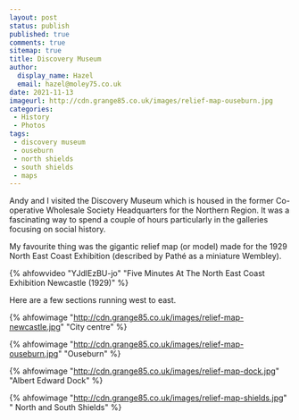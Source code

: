 ```yaml
---
layout: post
status: publish
published: true
comments: true
sitemap: true
title: Discovery Museum
author:
  display_name: Hazel
  email: hazel@moley75.co.uk
date: 2021-11-13
imageurl: http://cdn.grange85.co.uk/images/relief-map-ouseburn.jpg
categories:
 - History
 - Photos
tags:
 - discovery museum
 - ouseburn
 - north shields
 - south shields
 - maps
---
```

Andy and I visited the Discovery Museum which is housed in the former Co-operative Wholesale Society Headquarters for the Northern Region. It was a fascinating way to spend a couple of hours particularly in the galleries focusing on social history.


My favourite thing was the gigantic relief map (or model) made for the 1929 North East Coast Exhibition (described by Pathé as a miniature Wembley).

{% ahfowvideo "YJdlEzBU-jo" "Five Minutes At The North East Coast Exhibition Newcastle (1929)" %}

Here are a few sections running west to east. 

{% ahfowimage "http://cdn.grange85.co.uk/images/relief-map-newcastle.jpg" "City centre" %}

{% ahfowimage "http://cdn.grange85.co.uk/images/relief-map-ouseburn.jpg" "Ouseburn" %}

{% ahfowimage "http://cdn.grange85.co.uk/images/relief-map-dock.jpg" "Albert Edward Dock" %}

{% ahfowimage "http://cdn.grange85.co.uk/images/relief-map-shields.jpg" " North and South Shields" %}



